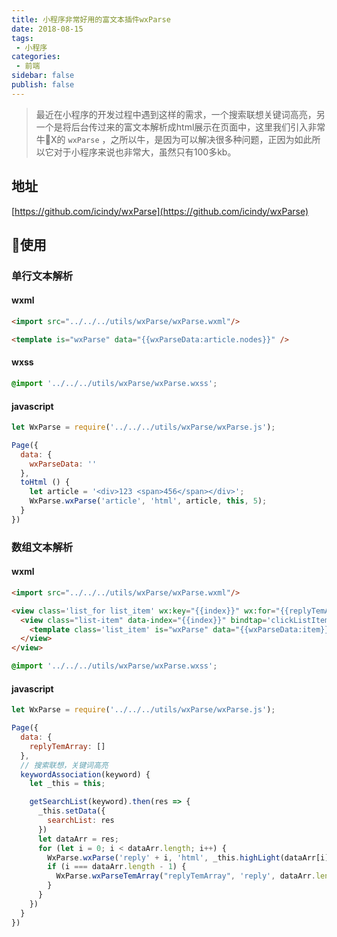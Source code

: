 ```yaml
---
title: 小程序非常好用的富文本插件wxParse
date: 2018-08-15
tags:
 - 小程序
categories: 
 - 前端
sidebar: false
publish: false
---
```


> 最近在小程序的开发过程中遇到这样的需求，一个搜索联想关键词高亮，另一个是将后台传过来的富文本解析成html展示在页面中，这里我们引入非常牛X的 `wxParse` ，之所以牛，是因为可以解决很多种问题，正因为如此所以它对于小程序来说也非常大，虽然只有100多kb。

<!-- more -->

## 地址
[https://github.com/icindy/wxParse](https://github.com/icindy/wxParse)

## 使用
### 单行文本解析
#### wxml
```html
<import src="../../../utils/wxParse/wxParse.wxml"/>

<template is="wxParse" data="{{wxParseData:article.nodes}}" />
```

#### wxss
```css
@import '../../../utils/wxParse/wxParse.wxss';
```

#### javascript
```javascript
let WxParse = require('../../../utils/wxParse/wxParse.js');

Page({
  data: {
    wxParseData: ''
  },
  toHtml () {
    let article = '<div>123 <span>456</span></div>';
    WxParse.wxParse('article', 'html', article, this, 5);
  }
})
```

### 数组文本解析
#### wxml
```html
<import src="../../../utils/wxParse/wxParse.wxml"/>

<view class='list_for list_item' wx:key="{{index}}" wx:for="{{replyTemArray}}">
  <view class="list-item" data-index="{{index}}" bindtap='clickListItem'>
    <template class='list_item' is="wxParse" data="{{wxParseData:item}}" />
  </view>
</view>
```

```css
@import '../../../utils/wxParse/wxParse.wxss';
```

#### javascript
```javascript
let WxParse = require('../../../utils/wxParse/wxParse.js');

Page({
  data: {
    replyTemArray: []
  },
  // 搜索联想，关键词高亮
  keywordAssociation(keyword) {
    let _this = this;

    getSearchList(keyword).then(res => {
      _this.setData({
        searchList: res
      })
      let dataArr = res;
      for (let i = 0; i < dataArr.length; i++) {
        WxParse.wxParse('reply' + i, 'html', _this.highLight(dataArr[i].name, keyword), _this);
        if (i === dataArr.length - 1) {
          WxParse.wxParseTemArray("replyTemArray", 'reply', dataArr.length, _this)
        }
      }
    })
  }
})
```